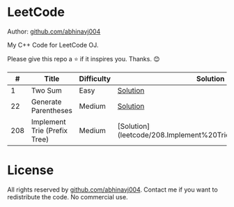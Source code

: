 # LeetCode

Author: [github.com/abhinavj004](https://github.com/abhinavj004)

My C++ Code for LeetCode OJ.

Please give this repo a :star: if it inspires you. Thanks. :blush:

\# | Title | Difficulty | Solution
---|---|---|---
1 | Two Sum | Easy | [Solution](leetcode/1.%20Two%20Sum)
22 | Generate Parentheses | Medium | [Solution](leetcode/22.%20Generate%20Parentheses)
208 | Implement Trie (Prefix Tree)  | Medium | [Solution] (leetcode/208.Implement%20Trie%20(Prefix%20Tree))

# License

All rights reserved by [github.com/abhinavj004](https://github.com/abhinavj004). Contact me if you want to redistribute the code. No commercial use.
